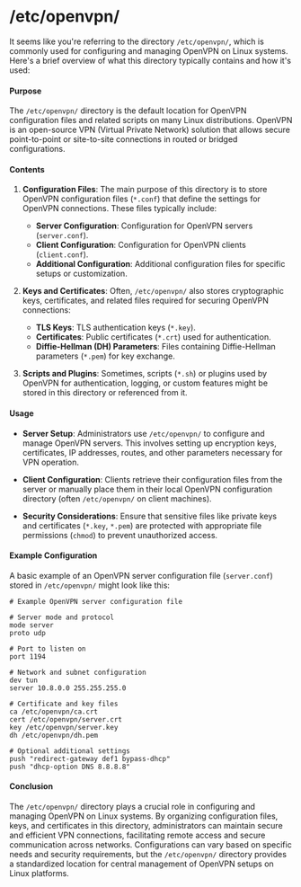 # /etc/openvpn/

It seems like you're referring to the directory `/etc/openvpn/`, which is commonly used for configuring and managing OpenVPN on Linux systems. Here's a brief overview of what this directory typically contains and how it's used:

#### Purpose

The `/etc/openvpn/` directory is the default location for OpenVPN configuration files and related scripts on many Linux distributions. OpenVPN is an open-source VPN (Virtual Private Network) solution that allows secure point-to-point or site-to-site connections in routed or bridged configurations.

#### Contents

1. **Configuration Files**: The main purpose of this directory is to store OpenVPN configuration files (`*.conf`) that define the settings for OpenVPN connections. These files typically include:
   - **Server Configuration**: Configuration for OpenVPN servers (`server.conf`).
   - **Client Configuration**: Configuration for OpenVPN clients (`client.conf`).
   - **Additional Configuration**: Additional configuration files for specific setups or customization.

2. **Keys and Certificates**: Often, `/etc/openvpn/` also stores cryptographic keys, certificates, and related files required for securing OpenVPN connections:
   - **TLS Keys**: TLS authentication keys (`*.key`).
   - **Certificates**: Public certificates (`*.crt`) used for authentication.
   - **Diffie-Hellman (DH) Parameters**: Files containing Diffie-Hellman parameters (`*.pem`) for key exchange.

3. **Scripts and Plugins**: Sometimes, scripts (`*.sh`) or plugins used by OpenVPN for authentication, logging, or custom features might be stored in this directory or referenced from it.

#### Usage

- **Server Setup**: Administrators use `/etc/openvpn/` to configure and manage OpenVPN servers. This involves setting up encryption keys, certificates, IP addresses, routes, and other parameters necessary for VPN operation.
  
- **Client Configuration**: Clients retrieve their configuration files from the server or manually place them in their local OpenVPN configuration directory (often `/etc/openvpn/` on client machines).

- **Security Considerations**: Ensure that sensitive files like private keys and certificates (`*.key`, `*.pem`) are protected with appropriate file permissions (`chmod`) to prevent unauthorized access.

#### Example Configuration

A basic example of an OpenVPN server configuration file (`server.conf`) stored in `/etc/openvpn/` might look like this:

```plaintext
# Example OpenVPN server configuration file

# Server mode and protocol
mode server
proto udp

# Port to listen on
port 1194

# Network and subnet configuration
dev tun
server 10.8.0.0 255.255.255.0

# Certificate and key files
ca /etc/openvpn/ca.crt
cert /etc/openvpn/server.crt
key /etc/openvpn/server.key
dh /etc/openvpn/dh.pem

# Optional additional settings
push "redirect-gateway def1 bypass-dhcp"
push "dhcp-option DNS 8.8.8.8"
```

#### Conclusion

The `/etc/openvpn/` directory plays a crucial role in configuring and managing OpenVPN on Linux systems. By organizing configuration files, keys, and certificates in this directory, administrators can maintain secure and efficient VPN connections, facilitating remote access and secure communication across networks. Configurations can vary based on specific needs and security requirements, but the `/etc/openvpn/` directory provides a standardized location for central management of OpenVPN setups on Linux platforms.
